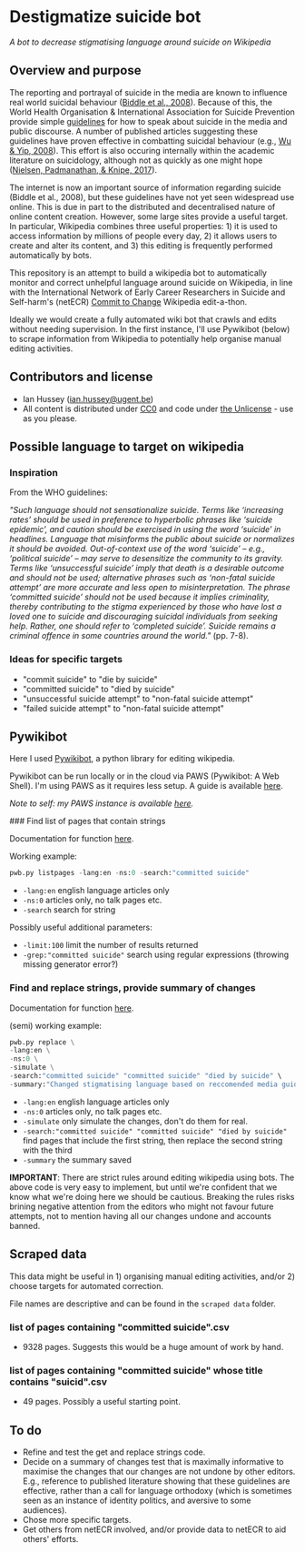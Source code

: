 # Destigmatize suicide bot

*A bot to decrease stigmatising language around suicide on Wikipedia*



## Overview and purpose

The reporting and portrayal of suicide in the media are known to influence real world suicidal behaviour ([Biddle et al., 2008](http://www.bmj.com/content/336/7648/800)). Because of this, the World Health Organisation & International Association for Suicide Prevention provide simple [guidelines](http://www.who.int/mental_health/prevention/suicide/resource_media.pdf) for how to speak about suicide in the media and public discourse. A number of published articles suggesting these guidelines have proven effective in combatting suicidal behaviour (e.g., [Wu & Yip, 2008](http://onlinelibrary.wiley.com/doi/10.1521/suli.2008.38.5.631/full)). This effort is also occuring internally within the academic literature on suicidology, although not as quickly as one might hope ([Nielsen, Padmanathan, & Knipe, 2017](https://wellcomeopenresearch.org/articles/1-21/v1)).

The internet is now an important source of information regarding suicide (Biddle et al., 2008), but these guidelines have not yet seen widespread use online. This is due in part to the distributed and decentralised nature of online content creation. However, some large sites provide a useful target. In particular, Wikipedia combines three useful properties: 1) it is used to access information by millions of people every day, 2) it allows users to create and alter its content, and 3) this editing is frequently performed automatically by bots. 

This repository is an attempt to build a wikipedia bot to automatically monitor and correct unhelpful language around suicide on Wikipedia, in line with the International Network of Early Career Researchers in Suicide and Self-harm's (netECR) [Commit to Change](https://netecr.wordpress.com/2017/09/07/commit-to-change-wikipedia-edit-a-thon/) Wikipedia edit-a-thon.

Ideally we would create a fully automated wiki bot that crawls and edits without needing supervision. In the first instance, I'll use Pywikibot (below) to scrape information from Wikipedia to potentially help organise manual editing activities. 



## Contributors and license

- Ian Hussey (ian.hussey@ugent.be)
- All content is distributed under [CC0](https://creativecommons.org/publicdomain/zero/1.0/) and code under [the Unlicense](http://unlicense.org/) - use as you please.



## Possible language to target on wikipedia

### Inspiration

From the WHO guidelines:

*"Such language should not sensationalize suicide. Terms like ‘increasing rates’ should be used in preference to hyperbolic phrases like ‘suicide epidemic’, and caution should be exercised in using the word ‘suicide’ in headlines. Language that misinforms the public about suicide or normalizes it should be avoided. Out-of-context use of the word ‘suicide’ – e.g., ‘political suicide’ – may serve to desensitize the community to its gravity. Terms like ‘unsuccessful suicide’ imply that death is a desirable outcome and should not be used; alternative phrases such as ‘non-fatal suicide attempt’ are more accurate and less open to misinterpretation. The phrase ‘committed suicide’ should not be used because it implies criminality, thereby contributing to the stigma experienced by those who have lost a loved one to suicide and discouraging suicidal individuals from seeking help. Rather, one should refer to ‘completed suicide’. Suicide remains a criminal offence in some countries around the world."* (pp. 7-8).

### Ideas for specific targets

- "commit suicide" to "die by suicide"
- "committed suicide" to "died by suicide"
- "unsuccessful suicide attempt" to "non-fatal suicide attempt"
- "failed suicide attempt" to "non-fatal suicide attempt"



## Pywikibot

Here I used [Pywikibot](https://www.mediawiki.org/wiki/Manual:Pywikibot), a python library for editing wikipedia.

Pywikibot can be run locally or in the cloud via PAWS (Pywikibot: A Web Shell). I'm using PAWS as it requires less setup. A guide is available [here](https://www.mediawiki.org/wiki/Manual:Pywikibot/PAWS).

*Note to self: my PAWS instance is available [here](https://paws.wmflabs.org/paws/user/ianhussey/notebooks/Wiki%20suicide%20bot%20management.ipynb).*



### Find list of pages that contain strings

Documentation for function [here](https://www.mediawiki.org/wiki/Manual:Pywikibot/listpages.py).

Working example:

~~~python
pwb.py listpages -lang:en -ns:0 -search:"committed suicide" 
~~~

- `-lang:en` english language articles only
- `-ns:0` articles only, no talk pages etc.
- `-search` search for string 

Possibly useful additional parameters:

- `-limit:100` limit the number of results returned
- `-grep:"committed suicide"` search using regular expressions (throwing missing generator error?)




### Find and replace strings, provide summary of changes

Documentation for function [here](https://www.mediawiki.org/wiki/Manual:Pywikibot/replace.py).

(semi) working example:

```python
pwb.py replace \
-lang:en \
-ns:0 \
-simulate \
-search:"committed suicide" "committed suicide" "died by suicide" \
-summary:"Changed stigmatising language based on reccomended media guidelines" 
```

- `-lang:en` english language articles only
- `-ns:0` articles only, no talk pages etc.
- `-simulate` only simulate the changes, don't do them for real.
- `-search:"committed suicide" "committed suicide" "died by suicide"` find pages that include the first string, then replace the second string with the third
- `-summary` the summary saved


**IMPORTANT**: There are strict rules around editing wikipedia using bots. The above code is very easy to implement, but until we're confident that we know what we're doing here we should be cautious. Breaking the rules risks brining negative attention from the editors who might not favour future attempts, not to mention having all our changes undone and accounts banned.



## Scraped data

This data might be useful in 1) organising manual editing activities, and/or 2) choose targets for automated correction.

File names are descriptive and can be found in the `scraped data` folder.

### list of pages containing "committed suicide".csv

- 9328 pages. Suggests this would be a huge amount of work by hand.

### list of pages containing "committed suicide" whose title contains "suicid".csv

- 49 pages. Possibly a useful starting point.



## To do

- Refine and test the get and replace strings code.
- Decide on a summary of changes test that is maximally informative to maximise the changes that our changes are not undone by other editors. E.g., reference to published literature showing that these guidelines are effective, rather than a call for language orthodoxy (which is sometimes seen as an instance of identity politics, and aversive to some audiences).
- Chose more specific targets.
- Get others from netECR involved, and/or provide data to netECR to aid others' efforts.